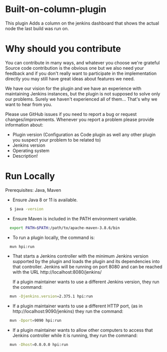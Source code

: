 # Built-on-column-plugin

This plugin Adds a column on the jenkins dashboard that shows the actual node the last build was run on.

# Why should you contribute

You can contribute in many ways, and whatever you choose we're grateful
Source code contribution is the obvious one but we also need your feedback and if you don't really want to participate in the implementation directly you may still have great ideas about features we need.

We have our vision for the plugin and we have an experience with maintaining Jenkins instances, but the plugin is not supposed to solve only our problems.
Surely we haven't experienced all of them...
That's why we want to hear from you.

Please use GitHub issues if you need to report a bug or request changes/improvements. Whenever you report a problem please provide information about:

* Plugin version (Configuration as Code plugin as well any other plugin you suspect your problem to be related to)
* Jenkins version
* Operating system
* Description!

# Run Locally

Prerequisites: Java, Maven 

 * Ensure Java 8 or 11 is available.

```bash
  $ java -version	
```

- Ensure Maven is included in the PATH environment variable.

```bash
  export PATH=$PATH:/path/to/apache-maven-3.8.6/bin
```
* To run a plugin locally, the command is:

```bash
  mvn hpi:run
```

* That starts a Jenkins controller with the minimum Jenkins version supported by the plugin and loads the plugin and its dependencies into that controller. Jenkins will be running on port 8080 and can be reached with the URL http://localhost:8080/jenkins/

  If a plugin maintainer wants to use a different Jenkins version, they run the command:


```bash
  mvn -Djenkins.version=2.375.1 hpi:run
```

* If a plugin maintainer wants to use a different HTTP port, (as in http://localhost:9090/jenkins) they run the command:

```bash
  mvn -Dport=9090 hpi:run
```

* If a plugin maintainer wants to allow other computers to access that Jenkins controller while it is running, they run the command:

```bash
  mvn -Dhost=0.0.0.0 hpi:run
```